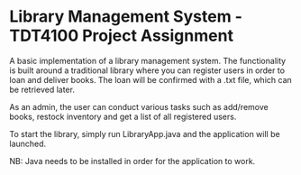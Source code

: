 
# Library Management System - TDT4100 Project Assignment

A basic implementation of a library management system. The functionality is built around a traditional library where you can register users in order to loan and deliver books. The loan will be confirmed with a .txt file, which can be retrieved later. 

As an admin, the user can conduct various tasks such as add/remove books, restock inventory and get a list of all registered users. 

To start the library, simply run LibraryApp.java and the application will be launched. 

NB: Java needs to be installed in order for the application to work.